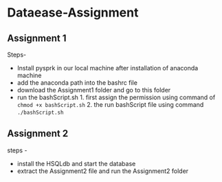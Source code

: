 # Dataease-Assignment

## Assignment 1
Steps-
  * Install pysprk in our local machine after installation of anaconda machine
  * add the anaconda path into the bashrc file
  * download the Assignment1 folder and go to this folder
  * run the bashScript.sh 
            1. first assign the permission using command of `chmod +x bashScript.sh`
            2. the run bashScript file using command `./bashScript.sh`
        

## Assignment 2
steps - 
  * install the HSQLdb and start the database
  * extract the Assignment2 file and run the Assignment2 folder 

